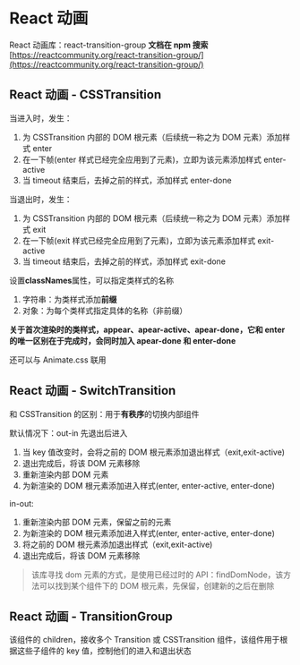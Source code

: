 # React 动画

React 动画库：react-transition-group
**文档在 npm 搜索**
[https://reactcommunity.org/react-transition-group/](https://reactcommunity.org/react-transition-group/)

## React 动画 - CSSTransition

当进入时，发生：

1. 为 CSSTransition 内部的 DOM 根元素（后续统一称之为 DOM 元素）添加样式 enter
2. 在一下帧(enter 样式已经完全应用到了元素)，立即为该元素添加样式 enter-active
3. 当 timeout 结束后，去掉之前的样式，添加样式 enter-done

当退出时，发生：

1. 为 CSSTransition 内部的 DOM 根元素（后续统一称之为 DOM 元素）添加样式 exit
2. 在一下帧(exit 样式已经完全应用到了元素)，立即为该元素添加样式 exit-active
3. 当 timeout 结束后，去掉之前的样式，添加样式 exit-done

设置**classNames**属性，可以指定类样式的名称

1. 字符串：为类样式添加**前缀**
2. 对象：为每个类样式指定具体的名称（非前缀）

**关于首次渲染时的类样式，appear、apear-active、apear-done，它和 enter 的唯一区别在于完成时，会同时加入 apear-done 和 enter-done**

还可以与 Animate.css 联用

## React 动画 - SwitchTransition

和 CSSTransition 的区别：用于**有秩序**的切换内部组件

默认情况下：out-in 先退出后进入

1. 当 key 值改变时，会将之前的 DOM 根元素添加退出样式（exit,exit-active)
2. 退出完成后，将该 DOM 元素移除
3. 重新渲染内部 DOM 元素
4. 为新渲染的 DOM 根元素添加进入样式(enter, enter-active, enter-done)

in-out:

1. 重新渲染内部 DOM 元素，保留之前的元素
2. 为新渲染的 DOM 根元素添加进入样式(enter, enter-active, enter-done)
3. 将之前的 DOM 根元素添加退出样式（exit,exit-active)
4. 退出完成后，将该 DOM 元素移除

> 该库寻找 dom 元素的方式，是使用已经过时的 API：findDomNode，该方法可以找到某个组件下的 DOM 根元素，先保留，创建新的之后在删除

## React 动画 - TransitionGroup

该组件的 children，接收多个 Transition 或 CSSTransition 组件，该组件用于根据这些子组件的 key 值，控制他们的进入和退出状态
